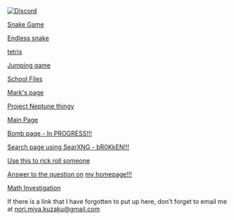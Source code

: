 [![Discord][discord-img]][discord-link]

[Snake Game](https://memesggopoop28.github.io/snake)

[Endless snake](https://memesggopoop28.github.io/snake/endless)

[tetris](https://memesggopoop28.github.io/tetris)

[Jumping game](https://memesggopoop28.github.io/school_files/mark/project_neptune01/secret)

[School Files](https://memesggopoop28.github.io/school_files)

[Mark's page](https://memesggopoop28.github.io/school_files/mark)

[Project Neptune thingy](https://memesggopoop28.github.io/school_files/mark/project_neptune01)

[Main Page](https://memesggopoop28.github.io)

[Bomb page - In PROGRESS!!!](https://memesggopoop28.github.io/bomb)

[Search page using SearXNG - bR0KkEN!!!](https://memesggopoop28.github.io/search)

[Use this to rick roll someone](https://memesggopoop28.github.io/school_files/rick)

[Answer to the question on](https://memesggopoop28.github.io/num5Answer) [my homepage!!!](https://memesggopoop28.github.io)

[Math Investigation](https://memesggopoop28.github.io/src/math-investigation)

If there is a link that I have forgotten to put up here, don't forget to email me at nori.miya.kuzaku@gmail.com









[discord-img]: https://img.shields.io/badge/Discord-7389D8?logo=discord&logoColor=white
[discord-link]: https://discord.gg/kWYZM3KVfE